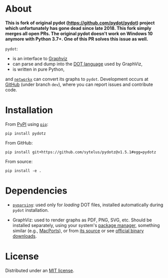 About
=====

**This is fork of original pydot (https://github.com/pydot/pydot) project which unfortunately has gone dead since late 2018. This fork simply merges all open PRs. The original pydot doesn't work on Windows 10 anymore with Python 3.7+. One of this PR solves this issue as well.**

`pydot`:

  - is an interface to [Graphviz][1]
  - can parse and dump into the [DOT language][2] used by GraphViz,
  - is written in pure Python,

and [`networkx`][3] can convert its graphs to `pydot`.
Development occurs at [GitHub][11] (under branch `dev`),
where you can report issues and contribute code.


Installation
============

From [PyPI][4] using [`pip`][5]:

```
pip install pydotz
```

From GitHub:
```
pip install git+https://github.com/sytelus/pydotz@v1.5.1#egg=pydotz
```

From source:

```
pip install -e .
```


Dependencies
============

- [`pyparsing`][6]: used only for *loading* DOT files,
  installed automatically during `pydot` installation.

- GraphViz: used to render graphs as PDF, PNG, SVG, etc.
  Should be installed separately, using your system's
  [package manager][7], something similar (e.g., [MacPorts][8]),
  or from [its source][9] or see [official binary downloads](https://www.graphviz.org/download/).


License
=======

Distributed under an [MIT license][10].

[1]: https://www.graphviz.org
[2]: https://en.wikipedia.org/wiki/DOT_%28graph_description_language%29
[3]: https://github.com/networkx/networkx
[4]: https://pypi.python.org/pypi
[5]: https://github.com/pypa/pip
[6]: https://github.com/pyparsing/pyparsing
[7]: https://en.wikipedia.org/wiki/Package_manager
[8]: https://www.macports.org
[9]: https://github.com/ellson/graphviz
[10]: https://github.com/pydot/pydot/blob/master/LICENSE
[11]: https://github.com/pydot/pydot
